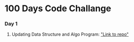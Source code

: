 # 100 Days Code Challange

### Day 1
1. Updating Data Structure and Algo Program: 
   ["Link to repo"](https://github.com/Rishi-Sharma2002/Data-Structure-And-Algorithms)

